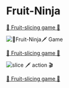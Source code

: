 # Fruit-Ninja
<a href="https://github.com/hemant467/Fruit-Ninja">🥝 Fruit-slicing game 🍉</a>

![🥝Fruit-Ninja🗡️ Game](https://github.com/hemant467/Fruit-Ninja/assets/85243370/bfc59c22-fe35-47d7-b691-17a2587c80fe)

<a href="https://github.com/hemant467/Fruit-Ninja">🥝 Fruit-slicing game 🍉</a>

![slice 🗡️ action 🎬](https://github.com/hemant467/Fruit-Ninja/assets/85243370/07cef0bd-82c5-4dc6-9136-4d88580b849b)

<a href="https://github.com/hemant467/Fruit-Ninja">🥝 Fruit-slicing game 🍉</a>
